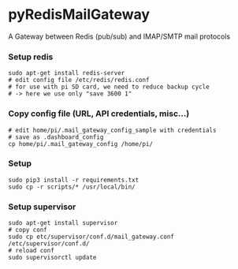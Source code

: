 # pyRedisMailGateway
A Gateway between Redis (pub/sub) and IMAP/SMTP mail protocols


### Setup redis

    sudo apt-get install redis-server
    # edit config file /etc/redis/redis.conf
    # for use with pi SD card, we need to reduce backup cycle
    # -> here we use only "save 3600 1"

### Copy config file (URL, API credentials, misc...)

    # edit home/pi/.mail_gateway_config_sample with credentials
    # save as .dashboard_config
    cp home/pi/.mail_gateway_config /home/pi/

### Setup

    sudo pip3 install -r requirements.txt
    sudo cp -r scripts/* /usr/local/bin/

### Setup supervisor

    sudo apt-get install supervisor
    # copy conf
    sudo cp etc/supervisor/conf.d/mail_gateway.conf /etc/supervisor/conf.d/
    # reload conf
    sudo supervisorctl update
